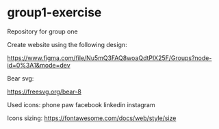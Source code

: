 # group1-exercise

Repository for group one

Create website using the following design:

https://www.figma.com/file/Nu5mQ3FAQ8woaQdtPlX25F/Groups?node-id=0%3A1&mode=dev

Bear svg:

https://freesvg.org/bear-8

Used icons:
phone
paw
facebook
linkedin
instagram

Icons sizing:
https://fontawesome.com/docs/web/style/size

